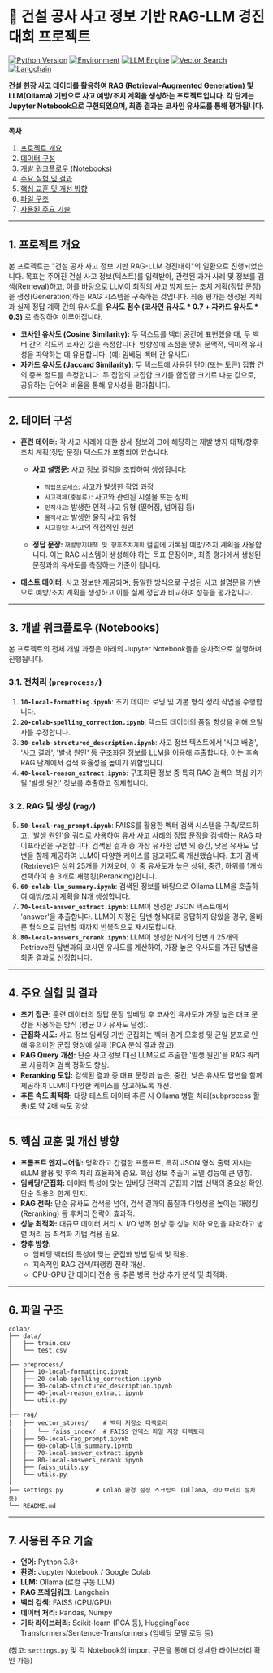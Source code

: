 # 🚧 건설 공사 사고 정보 기반 RAG-LLM 경진대회 프로젝트

[![Python Version](https://img.shields.io/badge/python-3.8+-blue.svg)](https://www.python.org/)
[![Environment](https://img.shields.io/badge/Environment-Jupyter/Colab-orange.svg)](https://colab.research.google.com/)
[![LLM Engine](https://img.shields.io/badge/LLM-Ollama-lightgrey.svg)](https://ollama.com)
[![Vector Search](https://img.shields.io/badge/Search-FAISS-blueviolet.svg)](https://github.com/facebookresearch/faiss)
[![Langchain](https://img.shields.io/badge/Framework-Langchain-yellowgreen.svg)](https://python.langchain.com/)

**건설 현장 사고 데이터를 활용하여 RAG (Retrieval-Augmented Generation) 및 LLM(Ollama) 기반으로 사고 예방/조치 계획을 생성하는 프로젝트입니다. 각 단계는 Jupyter Notebook으로 구현되었으며, 최종 결과는 코사인 유사도를 통해 평가됩니다.**

---

**목차**
1.  [프로젝트 개요](#1-프로젝트-개요)
2.  [데이터 구성](#2-데이터-구성)
3.  [개발 워크플로우 (Notebooks)](#3-개발-워크플로우-notebooks)
4.  [주요 실험 및 결과](#4-주요-실험-및-결과)
5.  [핵심 교훈 및 개선 방향](#5-핵심-교훈-및-개선-방향)
6.  [파일 구조](#6-파일-구조)
7.  [사용된 주요 기술](#7-사용된-주요-기술)

---

## 1. 프로젝트 개요

본 프로젝트는 "건설 공사 사고 정보 기반 RAG-LLM 경진대회"의 일환으로 진행되었습니다. 목표는 주어진 건설 사고 정보(텍스트)를 입력받아, 관련된 과거 사례 및 정보를 검색(Retrieval)하고, 이를 바탕으로 LLM이 최적의 사고 방지 또는 조치 계획(정답 문장)을 생성(Generation)하는 RAG 시스템을 구축하는 것입니다. 최종 평가는 생성된 계획과 실제 정답 계획 간의 유사도를 **유사도 점수 (코사인 유사도 * 0.7 + 자카드 유사도 * 0.3)** 로 측정하여 이루어집니다.

*   **코사인 유사도 (Cosine Similarity):** 두 텍스트를 벡터 공간에 표현했을 때, 두 벡터 간의 각도의 코사인 값을 측정합니다. 방향성에 초점을 맞춰 문맥적, 의미적 유사성을 파악하는 데 유용합니다. (예: 임베딩 벡터 간 유사도)
*   **자카드 유사도 (Jaccard Similarity):** 두 텍스트에 사용된 단어(또는 토큰) 집합 간의 중복 정도를 측정합니다. 두 집합의 교집합 크기를 합집합 크기로 나눈 값으로, 공유하는 단어의 비율을 통해 유사성을 평가합니다.

---

## 2. 데이터 구성

*   **훈련 데이터:** 각 사고 사례에 대한 상세 정보와 그에 해당하는 재발 방지 대책/향후 조치 계획(정답 문장) 텍스트가 포함되어 있습니다.

    *   **사고 설명문:** 사고 정보 컬럼을 조합하여 생성됩니다:
        *   `작업프로세스`: 사고가 발생한 작업 과정
        *   `사고객체(중분류)`: 사고와 관련된 시설물 또는 장비
        *   `인적사고`: 발생한 인적 사고 유형 (떨어짐, 넘어짐 등)
        *   `물적사고`: 발생한 물적 사고 유형
        *   `사고원인`: 사고의 직접적인 원인

    *   **정답 문장:** `재발방지대책 및 향후조치계획` 컬럼에 기록된 예방/조치 계획을 사용합니다. 이는 RAG 시스템이 생성해야 하는 목표 문장이며, 최종 평가에서 생성된 문장과의 유사도를 측정하는 기준이 됩니다.

*   **테스트 데이터:** 사고 정보만 제공되며, 동일한 방식으로 구성된 사고 설명문을 기반으로 예방/조치 계획을 생성하고 이를 실제 정답과 비교하여 성능을 평가합니다.

---

## 3. 개발 워크플로우 (Notebooks)

본 프로젝트의 전체 개발 과정은 아래의 Jupyter Notebook들을 순차적으로 실행하며 진행됩니다.

### 3.1. 전처리 (`preprocess/`)

1.  **`10-local-formatting.ipynb`**: 초기 데이터 로딩 및 기본 형식 정리 작업을 수행합니다.
2.  **`20-colab-spelling_correction.ipynb`**: 텍스트 데이터의 품질 향상을 위해 오탈자를 수정합니다.
3.  **`30-colab-structured_description.ipynb`**: 사고 정보 텍스트에서 '사고 배경', '사고 결과', '발생 원인' 등 구조화된 정보를 LLM을 이용해 추출합니다. 이는 후속 RAG 단계에서 검색 효율성을 높이기 위함입니다.
4.  **`40-local-reason_extract.ipynb`**: 구조화된 정보 중 특히 RAG 검색의 핵심 키가 될 '발생 원인' 정보를 추출하고 정제합니다.

### 3.2. RAG 및 생성 (`rag/`)

5.  **`50-local-rag_prompt.ipynb`**: FAISS를 활용한 벡터 검색 시스템을 구축/로드하고, '발생 원인'을 쿼리로 사용하여 유사 사고 사례의 정답 문장을 검색하는 RAG 파이프라인을 구현합니다. 검색된 결과 중 가장 유사한 답변 외 중간, 낮은 유사도 답변을 함께 제공하여 LLM이 다양한 케이스를 참고하도록 개선했습니다. 초기 검색(Retrieve)은 상위 25개를 가져오며, 이 중 유사도가 높은 상위, 중간, 하위를 1개씩 선택하여 총 3개로 재랭킹(Reranking)합니다.
6.  **`60-colab-llm_summary.ipynb`**: 검색된 정보를 바탕으로 Ollama LLM을 호출하여 예방/조치 계획을 N개 생성합니다.
7.  **`70-local-answer_extract.ipynb`**: LLM이 생성한 JSON 텍스트에서 'answer'을 추출합니다. LLM이 지정된 답변 형식대로 응답하지 않았을 경우, 올바른 형식으로 답변할 때까지 반복적으로 재시도합니다.
8.  **`80-local-answers_rerank.ipynb`**: LLM이 생성한 N개의 답변과 25개의 Retrieve한 답변과의 코사인 유사도를 계산하여, 가장 높은 유사도를 가진 답변을 최종 결과로 선정합니다.

---

## 4. 주요 실험 및 결과

*   **초기 접근:** 훈련 데이터의 정답 문장 임베딩 후 코사인 유사도가 가장 높은 대표 문장을 사용하는 방식 (평균 0.7 유사도 달성).
*   **군집화 시도:** 사고 정보 임베딩 기반 군집화는 벡터 경계 모호성 및 균일 분포로 인해 유의미한 군집 형성에 실패 (PCA 분석 결과 참고).
*   **RAG Query 개선:** 단순 사고 정보 대신 LLM으로 추출한 '발생 원인'을 RAG 쿼리로 사용하여 검색 정확도 향상.
*   **Reranking 도입:** 검색된 결과 중 대표 문장과 높은, 중간, 낮은 유사도 답변을 함께 제공하여 LLM이 다양한 케이스를 참고하도록 개선.
*   **추론 속도 최적화:** 대량 테스트 데이터 추론 시 Ollama 병렬 처리(subprocess 활용)로 약 2배 속도 향상.

---

## 5. 핵심 교훈 및 개선 방향

*   **프롬프트 엔지니어링:** 명확하고 간결한 프롬프트, 특히 JSON 형식 출력 지시는 sLLM 활용 및 후속 처리 효율화에 중요. 핵심 정보 추출이 모델 성능에 큰 영향.
*   **임베딩/군집화:** 데이터 특성에 맞는 임베딩 전략과 군집화 기법 선택의 중요성 확인. 단순 적용의 한계 인지.
*   **RAG 전략:** 단순 유사도 검색을 넘어, 검색 결과의 품질과 다양성을 높이는 재랭킹(Reranking) 등 후처리 전략이 효과적.
*   **성능 최적화:** 대규모 데이터 처리 시 I/O 병목 현상 등 성능 저하 요인을 파악하고 병렬 처리 등 최적화 기법 적용 필요.
*   **향후 방향:**
    *   임베딩 벡터의 특성에 맞는 군집화 방법 탐색 및 적용.
    *   지속적인 RAG 검색/재랭킹 전략 개선.
    *   CPU-GPU 간 데이터 전송 등 추론 병목 현상 추가 분석 및 최적화.

---

## 6. 파일 구조

```
colab/
├── data/
│   ├── train.csv
│   └── test.csv
│
├── preprocess/
│   ├── 10-local-formatting.ipynb
│   ├── 20-colab-spelling_correction.ipynb
│   ├── 30-colab-structured_description.ipynb
│   ├── 40-local-reason_extract.ipynb
│   └── utils.py
│
├── rag/
│   ├── vector_stores/    # 벡터 저장소 디렉토리
│   │   └── faiss_index/  # FAISS 인덱스 파일 저장 디렉토리
│   ├── 50-local-rag_prompt.ipynb
│   ├── 60-colab-llm_summary.ipynb
│   ├── 70-local-answer_extract.ipynb
│   ├── 80-local-answers_rerank.ipynb
│   ├── faiss_utils.py
│   └── utils.py
│
├── settings.py         # Colab 환경 설정 스크립트 (Ollama, 라이브러리 설치 등)
└── README.md
```

---

## 7. 사용된 주요 기술

*   **언어:** Python 3.8+
*   **환경:** Jupyter Notebook / Google Colab
*   **LLM:** Ollama (로컬 구동 LLM)
*   **RAG 프레임워크:** Langchain
*   **벡터 검색:** FAISS (CPU/GPU)
*   **데이터 처리:** Pandas, Numpy
*   **기타 라이브러리:** Scikit-learn (PCA 등), HuggingFace Transformers/Sentence-Transformers (임베딩 모델 로딩 등)

(참고: `settings.py` 및 각 Notebook의 import 구문을 통해 더 상세한 라이브러리 확인 가능)
